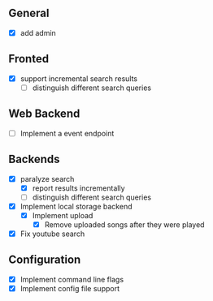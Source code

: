 ## General

- [X] add admin

## Fronted

- [X] support incremental search results
  - [ ] distinguish different search queries

## Web Backend

- [ ] Implement a event endpoint

## Backends

- [X] paralyze search
  - [X] report results incrementally
  - [ ] distinguish different search queries
- [X] Implement local storage backend
  - [X] Implement upload
    - [X] Remove uploaded songs after they were played
- [X] Fix youtube search

## Configuration

- [X] Implement command line flags
- [X] Implement config file support
